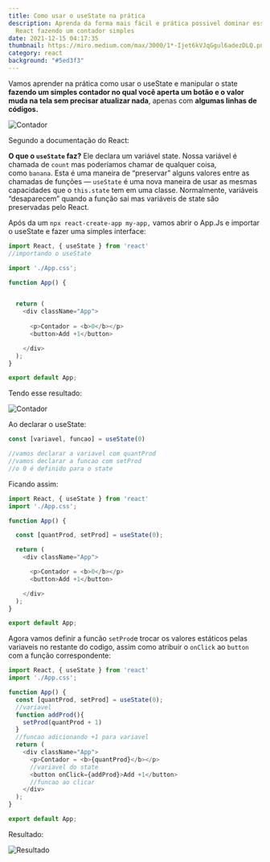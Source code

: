 ```yaml
---
title: Como usar o useState na prática
description: Aprenda da forma mais fácil e prática possivel dominar esse Hook do
  React fazendo um contador simples
date: 2021-12-15 04:17:35
thumbnail: https://miro.medium.com/max/3000/1*-Ijet6kVJqGgul6adezDLQ.png
category: react
background: "#5ed3f3"
---
```

Vamos aprender na prática como usar o useState e manipular o state **fazendo um simples contador no qual você aperta um botão e o valor muda na tela sem precisar atualizar nada**, apenas com **algumas linhas de códigos.**

![Contador](assets/img/cont.gif "Contador")

Segundo a documentação do React:

**O que o `useState` faz?** Ele declara um variável state. Nossa variável é chamada de `count` mas poderíamos chamar de qualquer coisa, como `banana`. Esta é uma maneira de “preservar” alguns valores entre as chamadas de funções — `useState` é uma nova maneira de usar as mesmas capacidades que o `this.state` tem em uma classe. Normalmente, variáveis “desaparecem” quando a função sai mas variáveis de state são preservadas pelo React.

Após da um `npx react-create-app my-app,` vamos abrir o App.Js e importar o useState e fazer uma simples interface:

```javascript
import React, { useState } from 'react'
//importando o useState

import './App.css';

function App() {


  return (
    <div className="App">
      
      <p>Contador = <b>0</b></p>
      <button>Add +1</button>

    </div>
  );
}

export default App;
```

Tendo esse resultado: 

![Contador](assets/img/2021-12-15-2-.png "Contador")

Ao declarar o useState:

```javascript
const [variavel, funcao] = useState(0)

//vamos declarar a variavel com quantProd
//vamos declarar a funcao com setProd
//o 0 é definido para o state
```

Ficando assim:

```javascript
import React, { useState } from 'react'
import './App.css';

function App() {

  const [quantProd, setProd] = useState(0);

  return (
    <div className="App">

      <p>Contador = <b>0</b></p>
      <button>Add +1</button>

    </div>
  );
}

export default App;
```

Agora vamos definir a funcão `setProd`e trocar os valores estáticos pelas variaveis no restante do codigo, assim como atribuir o `onClick` ao `button` com a função correspondente:

```javascript
import React, { useState } from 'react'
import './App.css';

function App() {
  const [quantProd, setProd] = useState(0);
  //variavel 
  function addProd(){
    setProd(quantProd + 1)
  }
  //funcao adicionando +1 para variavel
  return (
    <div className="App">
      <p>Contador = <b>{quantProd}</b></p>
      //variavel do state
      <button onClick={addProd}>Add +1</button>
      //funcao ao clicar
    </div>
  );
}

export default App;
```

Resultado:

![Resultado ](assets/img/cont.gif "Resultado")